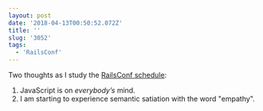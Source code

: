 ```yaml
---
layout: post
date: '2018-04-13T00:50:52.072Z'
title: ''
slug: '3052'
tags:
  - 'RailsConf'
---
```

Two thoughts as I study the [RailsConf schedule](https://railsconf.com/schedule):

1. JavaScript is on *everybody’s* mind.
2. I am starting to experience semantic satiation with the word "empathy".

